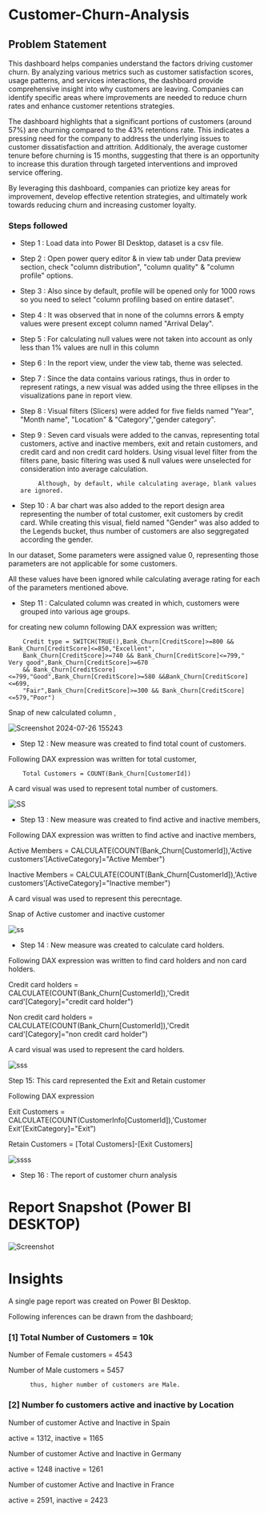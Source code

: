 # Customer-Churn-Analysis


## Problem Statement

This dashboard helps companies understand the factors driving customer churn.  By analyzing various metrics such as customer satisfaction scores, usage patterns, and services interactions, the dashboard provide comprehensive insight into why customers are leaving.  Companies can identify specific areas where improvements are needed to reduce churn rates and enhance customer retentions strategies.

The dashboard highlights that a significant portions of customers (around 57%) are churning compared to the 43% retentions rate.  This indicates a pressing need for the company to address the underlying issues to customer dissatisfaction and attrition.  Additionaly, the average customer tenure before churning is 15 months, suggesting that there is an opportunity to increase this duration through targeted interventions and improved service offering.

By leveraging this dashboard, companies can priotize key areas for improvement, develop effective retention strategies, and ultimately work towards reducing churn and increasing customer loyalty.

### Steps followed 

- Step 1 : Load data into Power BI Desktop, dataset is a csv file.
- Step 2 : Open power query editor & in view tab under Data preview section, check "column distribution", "column quality" & "column profile" options.
- Step 3 : Also since by default, profile will be opened only for 1000 rows so you need to select "column profiling based on entire dataset".
- Step 4 : It was observed that in none of the columns errors & empty values were present except column named "Arrival Delay".
- Step 5 : For calculating  null values were not taken into account as only less than 1% values are null in this column
- Step 6 : In the report view, under the view tab, theme was selected.
- Step 7 : Since the data contains various ratings, thus in order to represent ratings, a new visual was added using the three ellipses in the visualizations pane in report view. 
- Step 8 : Visual filters (Slicers) were added for five fields named "Year", "Month name", "Location" & "Category","gender category".
- Step 9 : Seven card visuals were added to the canvas, representing total customers, active and inactive members, exit and retain customers, and credit card and non credit card holders.
           Using visual level filter from the filters pane, basic filtering was used & null values were unselected for consideration into average calculation.
           
           Although, by default, while calculating average, blank values are ignored.
- Step 10 : A bar chart was also added to the report design area representing the number of total customer, exit customers by credit card. While creating this visual, field named "Gender" was also added to the Legends bucket, thus number of customers are also seggregated according the gender. 

  
In our dataset, Some parameters were assigned value 0, representing those parameters are not applicable for some customers.

All these values have been ignored while calculating average rating for each of the parameters mentioned above.

 
- Step 11 : Calculated column was created in which, customers were grouped into various age groups.

for creating new column following DAX expression was written;
       
        Credit type = SWITCH(TRUE(),Bank_Churn[CreditScore]>=800 && Bank_Churn[CreditScore]<=850,"Excellent",
        Bank_Churn[CreditScore]>=740 && Bank_Churn[CreditScore]<=799," Very good",Bank_Churn[CreditScore]>=670
        && Bank_Churn[CreditScore]<=799,"Good",Bank_Churn[CreditScore]>=580 &&Bank_Churn[CreditScore]<=699,
        "Fair",Bank_Churn[CreditScore]>=300 && Bank_Churn[CreditScore]<=579,"Poor")
        
Snap of new calculated column ,

![Screenshot 2024-07-26 155243](https://github.com/user-attachments/assets/9e90af5f-3a63-421c-9de7-fd45a9b4f08b)

        
- Step 12 : New measure was created to find total count of customers.

Following DAX expression was written for total customer,
        
        Total Customers = COUNT(Bank_Churn[CustomerId])
        
A card visual was used to represent total number of customers.

![SS](https://github.com/user-attachments/assets/cef33971-bebe-45da-8fc9-e3acc94769a5)

        
 - Step 13 : New measure was created to find active and inactive members,
 
 Following DAX expression was written to find active and inactive members,
 
Active Members = CALCULATE(COUNT(Bank_Churn[CustomerId]),'Active customers'[ActiveCategory]="Active Member")

Inactive Members = CALCULATE(COUNT(Bank_Churn[CustomerId]),'Active customers'[ActiveCategory]="Inactive member")
 
 A card visual was used to represent this perecntage.
 
 Snap of Active customer and inactive customer
 
![ss](https://github.com/user-attachments/assets/69d418df-3443-4bea-a255-0cc875e96f40)

 
 - Step 14 : New measure was created to calculate card holders.
 
 Following DAX expression was written to find card holders and non card holders.
 
Credit card holders = CALCULATE(COUNT(Bank_Churn[CustomerId]),'Credit card'[Category]="credit card holder")

Non credit card holders = CALCULATE(COUNT(Bank_Churn[CustomerId]),'Credit card'[Category]="non credit card holder")
    
 A card visual was used to represent the card holders.
 
 
![sss](https://github.com/user-attachments/assets/6ecd5ef6-26e1-4cd4-b5e7-bd3589ecba65)

Step 15: This card represented the Exit and Retain customer 

Following DAX expression

Exit Customers = CALCULATE(COUNT(CustomerInfo[CustomerId]),'Customer Exit'[ExitCategory]="Exit")

Retain Customers = [Total Customers]-[Exit Customers]

![ssss](https://github.com/user-attachments/assets/0eaa6b5a-6d84-4f62-b07b-2f5ead744513)
 
 - Step 16 : The report of customer churn analysis
 
 # Report Snapshot (Power BI DESKTOP)

 
![Screenshot](https://github.com/user-attachments/assets/4cc2ae32-262a-4db9-a1de-921568bec8a6)

# Insights

A single page report was created on Power BI Desktop.

Following inferences can be drawn from the dashboard;

### [1] Total Number of Customers = 10k

   Number of Female customers = 4543

   Number of Male customers = 5457





          thus, higher number of customers are Male.
           
### [2] Number fo customers active and inactive by Location

Number of customer Active and Inactive in Spain

active = 1312, inactive = 1165

Number of customer Active and Inactive in Germany

active = 1248 inactive = 1261

Number of customer Active and Inactive in France

active = 2591, inactive = 2423
  
  
